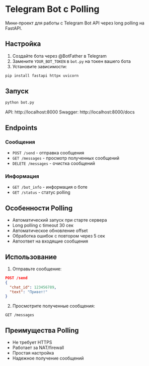 # Telegram Bot с Polling

Мини-проект для работы с Telegram Bot API через long polling на FastAPI.

## Настройка

1. Создайте бота через @BotFather в Telegram
2. Замените `YOUR_BOT_TOKEN` в `bot.py` на токен вашего бота
3. Установите зависимости:
```bash
pip install fastapi httpx uvicorn
```

## Запуск

```bash
python bot.py
```

API: http://localhost:8000
Swagger: http://localhost:8000/docs

## Endpoints

### Сообщения
- `POST /send` - отправка сообщения
- `GET /messages` - просмотр полученных сообщений
- `DELETE /messages` - очистка сообщений

### Информация
- `GET /bot_info` - информация о боте
- `GET /status` - статус polling

## Особенности Polling

- Автоматический запуск при старте сервера
- Long polling с timeout 30 сек
- Автоматическое обновление offset
- Обработка ошибок с повтором через 5 сек
- Автоответ на входящие сообщения

## Использование

1. Отправьте сообщение:
```json
POST /send
{
  "chat_id": 123456789,
  "text": "Привет!"
}
```

2. Просмотрите полученные сообщения:
```
GET /messages
```

## Преимущества Polling

- Не требует HTTPS
- Работает за NAT/firewall
- Простая настройка
- Надежное получение сообщений